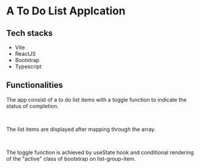 <h1>A To Do List Applcation</h1>

<h2>Tech stacks</h2>
<ul>
   <li>Vite</li>
   <li>ReactJS</li>
   <li>Bootstrap</li>
   <li>Typescript</li>
</ul>

<h2>Functionalities</h2>
<p>The app consist of a to do list items with a toggle function to indicate the status of completion.</p><br>
<p>The list items are displayed after mapping through the array.</p><br>
<p>The toggle function is achieved by useState hook and conditional rendering of the "active" class of bootstrap on list-group-item.</p><br>